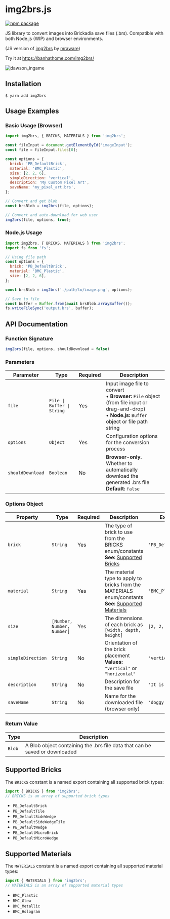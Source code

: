 # img2brs.js

[![npm package][npm-badge]][npm]

[npm-badge]: https://img.shields.io/npm/v/img2brs.svg
[npm]: https://www.npmjs.org/package/img2brs

JS library to convert images into Brickadia save files (.brs). Compatible with both Node.js (WIP) and browser environments.

(JS version of [img2brs](https://github.com/mraware/img2brs) by [mraware](https://github.com/mraware))

Try it at https://banhathome.com/img2brs/

![dawson_ingame](https://github.com/user-attachments/assets/8448e669-072c-40dd-8187-8c534caf458d)


## Installation

```shellscript
$ yarn add img2brs
```

## Usage Examples

### Basic Usage (Browser)

```javascript
import img2brs, { BRICKS, MATERIALS } from 'img2brs';

const fileInput = document.getElementById('imageInput');
const file = fileInput.files[0];

const options = {
  brick: 'PB_DefaultBrick',
  material: 'BMC_Plastic',
  size: [2, 2, 6],
  simpleDirection: 'vertical',
  description: 'My Custom Pixel Art',
  saveName: 'my_pixel_art.brs',
};

// Convert and get blob
const brsBlob = img2brs(file, options);

// Convert and auto-download for web user
img2brs(file, options, true);
```

### Node.js Usage

```javascript
import img2brs, { BRICKS, MATERIALS } from 'img2brs';
import fs from 'fs';

// Using file path
const options = {
  brick: 'PB_DefaultBrick',
  material: 'BMC_Plastic',
  size: [2, 2, 6],
};

const brsBlob = img2brs('./path/to/image.png', options);

// Save to file
const buffer = Buffer.from(await brsBlob.arrayBuffer());
fs.writeFileSync('output.brs', buffer);
```


## API Documentation

### Function Signature

```javascript
img2brs(file, options, shouldDownload = false)
```

### Parameters

| Parameter | Type | Required | Description |
|-----------|------|----------|-------------|
| `file` | `File \| Buffer \| String` | Yes | Input image file to convert<br>• **Browser:** `File` object (from file input or drag-and-drop)<br>• **Node.js:** `Buffer` object or file path string |
| `options` | `Object` | Yes | Configuration options for the conversion process |
| `shouldDownload` | `Boolean` | No | **Browser-only.** Whether to automatically download the generated .brs file<br>**Default:** `false` |

### Options Object

| Property | Type | Required | Description | Example |
|----------|------|----------|-------------|----------------|
| `brick` | `String` | Yes | The type of brick to use from the BRICKS enum/constants<br>**See:** [Supported Bricks](#supported-bricks) | `'PB_DefaultBrick'` |
| `material` | `String` | Yes | The material type to apply to bricks from the MATERIALS enum/constants<br>**See:** [Supported Materials](#supported-materials) | `'BMC_Plastic'` |
| `size` | `[Number, Number, Number]` | Yes | The dimensions of each brick as `[width, depth, height]` | `[2, 2, 6]` |
| `simpleDirection` | `String` | No | Orientation of the brick placement<br>**Values:** `"vertical"` or `"horizontal"` | `'vertical'` |
| `description` | `String` | No | Description for the save file | `'It is Dawson!'` |
| `saveName` | `String` | No | Name for the downloaded file (browser only) | `'doggy.brs'` |

### Return Value

| Type | Description |
|------|-------------|
| `Blob` | A Blob object containing the .brs file data that can be saved or downloaded |

## Supported Bricks

The `BRICKS` constant is a named export containing all supported brick types:

```javascript
import { BRICKS } from 'img2brs';
// BRICKS is an array of supported brick types
```

- `PB_DefaultBrick`
- `PB_DefaultTile`
- `PB_DefaultSideWedge`
- `PB_DefaultSideWedgeTile`
- `PB_DefaultWedge`
- `PB_DefaultMicroBrick`
- `PB_DefaultMicroWedge`


## Supported Materials

The `MATERIALS` constant is a named export containing all supported material types:

```javascript
import { MATERIALS } from 'img2brs';
// MATERIALS is an array of supported material types
```

- `BMC_Plastic`
- `BMC_Glow`
- `BMC_Metallic`
- `BMC_Hologram`
